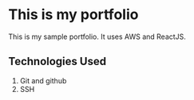 # This is my portfolio

This is my sample portfolio. It uses AWS and ReactJS.

## Technologies Used

1. Git and github
2. SSH
